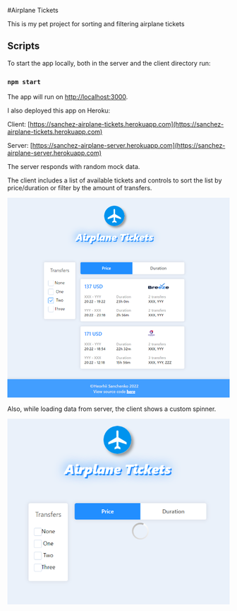 #Airplane Tickets

This is my pet project for sorting and filtering airplane tickets

## Scripts

To start the app locally, both in the server and the client directory run:

### `npm start`

The app will run on [http://localhost:3000](http://localhost:3000).

I also deployed this app on Heroku:

Client: [https://sanchez-airplane-tickets.herokuapp.com](https://sanchez-airplane-tickets.herokuapp.com)

Server: [https://sanchez-airplane-server.herokuapp.com](https://sanchez-airplane-server.herokuapp.com)

The server responds with random mock data.

The client includes a list of available tickets and controls to sort the list
by price/duration or filter by the amount of transfers.

![Screenshot_1](airplane_tickets_screenshot_1.png)

Also, while loading data from server, the client shows a custom spinner.

![Screenshot_2](airplane_tickets_screenshot_2.png)
